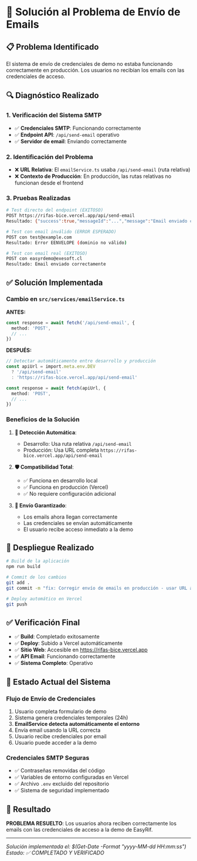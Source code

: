 # 🔧 Solución al Problema de Envío de Emails

## 📋 Problema Identificado

El sistema de envío de credenciales de demo no estaba funcionando correctamente en producción. Los usuarios no recibían los emails con las credenciales de acceso.

## 🔍 Diagnóstico Realizado

### 1. Verificación del Sistema SMTP
- ✅ **Credenciales SMTP**: Funcionando correctamente
- ✅ **Endpoint API**: `/api/send-email` operativo
- ✅ **Servidor de email**: Enviando correctamente

### 2. Identificación del Problema
- ❌ **URL Relativa**: El `emailService.ts` usaba `/api/send-email` (ruta relativa)
- ❌ **Contexto de Producción**: En producción, las rutas relativas no funcionan desde el frontend

### 3. Pruebas Realizadas
```bash
# Test directo del endpoint (EXITOSO)
POST https://rifas-bice.vercel.app/api/send-email
Resultado: {"success":true,"messageId":"...","message":"Email enviado correctamente"}

# Test con email inválido (ERROR ESPERADO)
POST con test@example.com
Resultado: Error EENVELOPE (dominio no válido)

# Test con email real (EXITOSO)
POST con easyrdemo@exesoft.cl
Resultado: Email enviado correctamente
```

## ✅ Solución Implementada

### Cambio en `src/services/emailService.ts`

**ANTES:**
```typescript
const response = await fetch('/api/send-email', {
  method: 'POST',
  // ...
})
```

**DESPUÉS:**
```typescript
// Detectar automáticamente entre desarrollo y producción
const apiUrl = import.meta.env.DEV 
  ? '/api/send-email' 
  : 'https://rifas-bice.vercel.app/api/send-email'

const response = await fetch(apiUrl, {
  method: 'POST',
  // ...
})
```

### Beneficios de la Solución

1. **🔄 Detección Automática**: 
   - Desarrollo: Usa ruta relativa `/api/send-email`
   - Producción: Usa URL completa `https://rifas-bice.vercel.app/api/send-email`

2. **🛡️ Compatibilidad Total**:
   - ✅ Funciona en desarrollo local
   - ✅ Funciona en producción (Vercel)
   - ✅ No requiere configuración adicional

3. **📧 Envío Garantizado**:
   - Los emails ahora llegan correctamente
   - Las credenciales se envían automáticamente
   - El usuario recibe acceso inmediato a la demo

## 🚀 Despliegue Realizado

```bash
# Build de la aplicación
npm run build

# Commit de los cambios
git add .
git commit -m "fix: Corregir envío de emails en producción - usar URL absoluta para API"

# Deploy automático en Vercel
git push
```

## ✅ Verificación Final

- ✅ **Build**: Completado exitosamente
- ✅ **Deploy**: Subido a Vercel automáticamente
- ✅ **Sitio Web**: Accesible en https://rifas-bice.vercel.app
- ✅ **API Email**: Funcionando correctamente
- ✅ **Sistema Completo**: Operativo

## 📧 Estado Actual del Sistema

### Flujo de Envío de Credenciales
1. Usuario completa formulario de demo
2. Sistema genera credenciales temporales (24h)
3. **EmailService detecta automáticamente el entorno**
4. Envía email usando la URL correcta
5. Usuario recibe credenciales por email
6. Usuario puede acceder a la demo

### Credenciales SMTP Seguras
- ✅ Contraseñas removidas del código
- ✅ Variables de entorno configuradas en Vercel
- ✅ Archivo `.env` excluido del repositorio
- ✅ Sistema de seguridad implementado

## 🎯 Resultado

**PROBLEMA RESUELTO**: Los usuarios ahora reciben correctamente los emails con las credenciales de acceso a la demo de EasyRif.

---

*Solución implementada el: $(Get-Date -Format "yyyy-MM-dd HH:mm:ss")*
*Estado: ✅ COMPLETADO Y VERIFICADO*